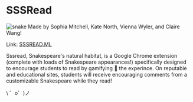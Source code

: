 SSSRead
=================
![snake](https://storage.googleapis.com/file-in.appspot.com/files/y7I9OfHKQM.png)
Made by Sophia Mitchell, Kate North, Vienna Wyler, and Claire Wang!

Link: [SSSREAD.ML](https://sssread.ml)

Sssread, Snakespeare's natural habitat, is a Google Chrome extension (complete with loads of Snakespeare appearances!) specifically designed to
            encourage students to read by gamifying 👾 the experince. On reputable and educational sites, students will receive 
            encouraging comments from a customizable Snakespeare while they read!

\ ゜o゜)ノ

